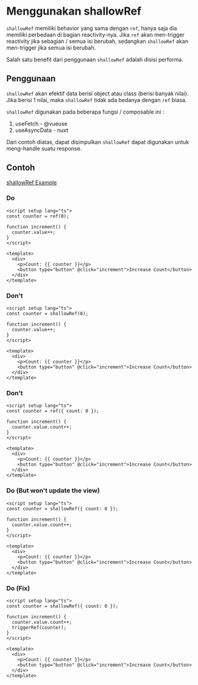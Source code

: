 # Menggunakan shallowRef

`shallowRef` memiliki behavior yang sama dengan `ref`, hanya saja dia memiliki perbedaan di bagian reactivity-nya. Jika `ref` akan men-trigger reactivity jika sebagian / semua isi berubah, sedangkan `shallowRef` akan men-trigger jika semua isi berubah.

Salah satu benefit dari penggunaan `shallowRef` adalah disisi performa.

## Penggunaan

`shallowRef` akan efektif data berisi object atau class (berisi banyak nilai). Jika berisi 1 nilai, maka `shallowRef` tidak ada bedanya dengan `ref` biasa.

`shallowRef` digunakan pada beberapa fungsi / composable ini :

1. useFetch - @vueuse
2. useAsyncData - nuxt

Dari contoh diatas, dapat disimpulkan `shallowRef` dapat digunakan untuk meng-handle suatu response.

## Contoh

[shallowRef Example](/examples/shallow-ref)

### Do

```vue
<script setup lang="ts">
const counter = ref(0);

function increment() {
  counter.value++;
}
</script>

<template>
  <div>
    <p>Count: {{ counter }}</p>
    <button type="button" @click="increment">Increase Count</button>
  </div>
</template>
```

### Don't

```vue
<script setup lang="ts">
const counter = shallowRef(0);

function increment() {
  counter.value++;
}
</script>

<template>
  <div>
    <p>Count: {{ counter }}</p>
    <button type="button" @click="increment">Increase Count</button>
  </div>
</template>
```

### Don't

```vue
<script setup lang="ts">
const counter = ref({ count: 0 });

function increment() {
  counter.value.count++;
}
</script>

<template>
  <div>
    <p>Count: {{ counter }}</p>
    <button type="button" @click="increment">Increase Count</button>
  </div>
</template>
```

### Do (But won't update the view)

```vue
<script setup lang="ts">
const counter = shallowRef({ count: 0 });

function increment() {
  counter.value.count++;
}
</script>

<template>
  <div>
    <p>Count: {{ counter }}</p>
    <button type="button" @click="increment">Increase Count</button>
  </div>
</template>
```

### Do (Fix)

```vue
<script setup lang="ts">
const counter = shallowRef({ count: 0 });

function increment() {
  counter.value.count++;
  triggerRef(counter);
}
</script>

<template>
  <div>
    <p>Count: {{ counter }}</p>
    <button type="button" @click="increment">Increase Count</button>
  </div>
</template>
```

